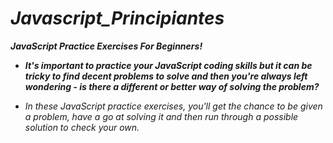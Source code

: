 # **_Javascript_Principiantes_**

**_JavaScript Practice Exercises For Beginners!_**

- **_It's important to practice your JavaScript coding skills but it can be tricky to find decent problems to solve and then you're always left wondering - is there a different or better way of solving the problem?_**

- _In these JavaScript practice exercises, you'll get the chance to be given a problem, have a go at solving it and then run through a possible solution to check your own._
